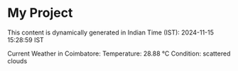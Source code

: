 # My Project

This content is dynamically generated in Indian Time (IST): 2024-11-15 15:28:59 IST


Current Weather in Coimbatore:
Temperature: 28.88 °C
Condition: scattered clouds

